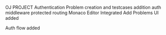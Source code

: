OJ PROJECT
Authentication
Problem creation and testcases addition
auth middleware
protected routing
Monaco Editor Integrated
Add Problems UI added

Auth flow added

